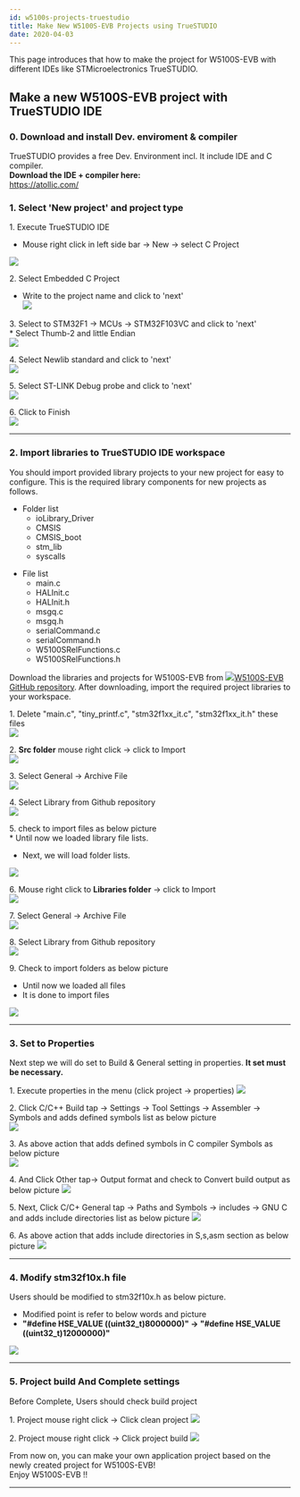 ```yaml
---
id: w5100s-projects-truestudio
title: Make New W5100S-EVB Projects using TrueSTUDIO
date: 2020-04-03
---
```


This page introduces that how to make the project for W5100S-EVB with
different IDEs like STMicroelectronics TrueSTUDIO.

## Make a new W5100S-EVB project with TrueSTUDIO IDE

### 0\. Download and install Dev. enviroment & compiler

TrueSTUDIO provides a free Dev. Environment incl. It include IDE and C
compiler.  
**Download the IDE + compiler here:**  
<https://atollic.com/>  

### 1\. Select 'New project' and project type

1\. Execute TrueSTUDIO IDE

  - Mouse right click in left side bar -\> New -\> select C Project

![](/img/products/w5100s/w5100s_evb/true_tool_set1.png)

2\. Select Embedded C Project

  - Write to the project name and click to 'next'  
    ![](/img/products/w5100s/w5100s_evb/true_tool_set2.png)

3\. Select to STM32F1 -\> MCUs -\> STM32F103VC and click to 'next'  
\* Select Thumb-2 and little Endian  
![](/img/products/w5100s/w5100s_evb/initial_set2.png)

4\. Select Newlib standard and click to 'next'  
![](/img/products/w5100s/w5100s_evb/initial_set3.png)

5\. Select ST-LINK Debug probe and click to 'next'  
![](/img/products/w5100s/w5100s_evb/initial_set4.png)

6\. Click to Finish  
![](/img/products/w5100s/w5100s_evb/initial_set5.png)

-----

### 2\. Import libraries to TrueSTUDIO IDE workspace

You should import provided library projects to your new project for easy
to configure. This is the required library components for new projects
as follows.  

  - Folder list
      - ioLibrary\_Driver
      - CMSIS
      - CMSIS\_boot
      - stm\_lib
      - syscalls

<!-- end list -->

  - File list
      - main.c
      - HALInit.c
      - HALInit.h
      - msgq.c
      - msgq.h
      - serialCommand.c
      - serialCommand.h
      - W5100SRelFunctions.c
      - W5100SRelFunctions.h

Download the libraries and projects for W5100S-EVB from
![](/img/products/w5500/w5500_evb/icons/link.png)[W5100S-EVB GitHub
repository](https://github.com/Wiznet/W5100S-EVB). After downloading,
import the required project libraries to your workspace.

1\. Delete "main.c", "tiny\_printf.c", "stm32f1xx\_it.c",
"stm32f1xx\_it.h" these files  
![](/img/products/w5100s/w5100s_evb/true_tool_set3.png)

2\. **Src folder** mouse right click -\> click to Import  
![](/img/products/w5100s/w5100s_evb/true_tool_set4.png)

3\. Select General -\> Archive File  
![](/img/products/w5100s/w5100s_evb/true_tool_set5.png)

4\. Select Library from Github repository  
![](/img/products/w5100s/w5100s_evb/tools_set4.png)

5\. check to import files as below picture  
\* Until now we loaded library file lists.

  - Next, we will load folder lists.

![](/img/products/w5100s/w5100s_evb/true_tool_set6.png)

6\. Mouse right click to **Libraries folder** -\> click to Import  
![](/img/products/w5100s/w5100s_evb/true_tool_set7.png)

7\. Select General -\> Archive File  
![](/img/products/w5100s/w5100s_evb/true_tool_set5.png)

8\. Select Library from Github repository  
![](/img/products/w5100s/w5100s_evb/tools_set4.png)

9\. Check to import folders as below picture

  - Until now we loaded all files
  - It is done to import files

![](/img/products/w5100s/w5100s_evb/true_tool_set8.png)

-----

### 3\. Set to Properties

Next step we will do set to Build & General setting in properties. **It
set must be necessary.**

1\. Execute properties in the menu (click project -\> properties)
![](/img/products/w5100s/w5100s_evb/true_tool_set9.png)

2\. Click C/C++ Build tap -\> Settings -\> Tool Settings -\> Assembler
-\> Symbols and adds defined symbols list as below picture  
![](/img/products/w5100s/w5100s_evb/true_tool_set11.png)

3\. As above action that adds defined symbols in C compiler Symbols as
below picture  
![](/img/products/w5100s/w5100s_evb/true_tool_set10.png)

4\. And Click Other tap-\> Output format and check to Convert build
output as below picture
![](/img/products/w5100s/w5100s_evb/true_tool_set12.png)

5\. Next, Click C/C+ General tap -\> Paths and Symbols -\> includes -\>
GNU C and adds include directories list as below picture
![](/img/products/w5100s/w5100s_evb/true_tool_set13.png)

6\. As above action that adds include directories in S,s,asm section as
below picture ![](/img/products/w5100s/w5100s_evb/true_tool_set14.png)

-----

### 4\. Modify stm32f10x.h file

Users should be modified to stm32f10x.h as below picture.

  - Modified point is refer to below words and picture
  - **"\#define HSE\_VALUE ((uint32\_t)8000000)" -\> "\#define
    HSE\_VALUE ((uint32\_t)12000000)"**

![](/img/products/w5100s/w5100s_evb/true_tool_set15.png)

-----

### 5\. Project build And Complete settings

Before Complete, Users should check build project

1\. Project mouse right click -\> Click clean project
![](/img/products/w5100s/w5100s_evb/true_tool_set16.png)

2\. Project mouse right click -\> Click project build
![](/img/products/w5100s/w5100s_evb/true_tool_set17.png)

From now on, you can make your own application project based on the
newly created project for W5100S-EVB\!  
Enjoy W5100S-EVB \!\!

-----